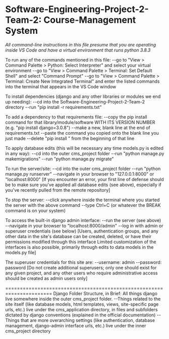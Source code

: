# Software-Engineering-Project-2-Team-2: Course-Management System

*All command-line instructions in this file presume that you are operating inside VS Code and have a virtual environment that runs python 3.8.3*

To run any of the commands mentioned in this file:
--go to "View > Command Palette > Python: Select Interpreter" and select your virtual environment
--go to "View > Command Palette > Terminal: Set Default Shell" and select "Command Prompt"
--go to "View > Command Palette > Terminal: Create New Integrated Terminal" and enter the listed commands into the terminal that appears in the VS Code window

To install dependencies (django and any other libraries or modules we end up needing):
--cd into the Software-Engineering-Project-2-Team-2 directory
--run "pip install -r requirements.txt"

To add a dependency to that requirements file:
--copy the pip install command for that library/module/software WITH ITS VERSION NUMBER (e.g. "pip install django=3.0.8")
--make a new, blank line at the end of requirements.txt
--paste the command you copied onto the blank line you just made
--delete "pip install " from the beginning of that line

To apply database edits (this will be necessary any time models.py is edited in any way):
--cd into the outer cms_project folder
--run "python manage.py makemigrations"
--run "python manage.py migrate"

To run the server/site:
--cd into the outer cms_project folder
--run "python manage.py runserver"
--navigate in your browser to "127.0.0.1:8000" or "localhost:8000"
[If you encounter an error, your first line of defense should be to make sure you've applied all database edits (see above), especially if you've recently pulled from the remote repository]

To stop the server:
--click anywhere inside the terminal where you started the server with the above command
--type Ctrl+C (or whatever the BREAK command is on your system)

To access the built-in django admin interface:
--run the server (see above)
--navigate in your browser to "localhost:8000/admin"
--log in with admin or superuser credentials (see below)
[Users, authentication groups, and any other data in the site's database can be created, deleted, or have their permissions modified through this interface
Limited customization of the interfaces is also possible, primarily through edits to data models in the models.py file]

The superuser credentials for this site are:
--username: admin
--password: password
[Do not create additional superusers; only one should exist for any given project, and any other users who require administrative access should be created as admin users only]


======================================================================
Django Folder Structure, in Brief:
All things django live somewhere inside the outer cms_project folder.
--Things related to the site itself (like database models, html templates, views, site-specific page urls, etc.) live under the cms_application directory, in files and subfolders dictated by django conventions (explained in the official documentation)
--Things that are more overarching settings (like authentication, database management, django-admin interface urls, etc.) live under the inner cms_project directory